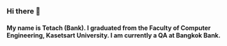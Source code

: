 ### Hi there 👋
#### My name is Tetach (Bank). I graduated from the Faculty of Computer Engineering, Kasetsart University. I am currently a QA at Bangkok Bank.
